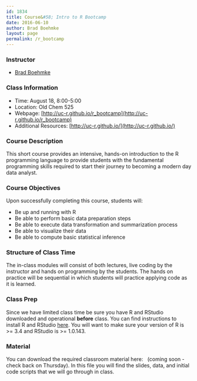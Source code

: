 ```yaml
---
id: 1834
title: Course&#58; Intro to R Bootcamp
date: 2016-06-10
author: Brad Boehmke
layout: page
permalink: /r_bootcamp
---
```


### Instructor

  * [Brad Boehmke](http://bradleyboehmke.github.io/)


### Class Information

* Time: August 18, 8:00-5:00
* Location: Old Chem 525
* Webpage: [http://uc-r.github.io/r_bootcamp](http://uc-r.github.io/r_bootcamp)
* Additional Resources: [http://uc-r.github.io/](http://uc-r.github.io/)

### Course Description 

This short course provides an intensive, hands-on introduction to the R programming language to provide students with the fundamental programming skills required to start their journey to becoming a modern day data analyst.

### Course Objectives
Upon successfully completing this course, students will:

- Be up and running with R
- Be able to perform basic data preparation steps
- Be able to execute data transformation and summarization process
- Be able to visualize their data
- Be able to compute basic statistical inference


### Structure of Class Time 

The in-class modules will consist of both lectures, live coding by the instructor and hands on programming by the students. The hands on practice will be sequential in which students will practice applying code as it is learned. 

### Class Prep

Since we have limited class time be sure you have R and RStudio downloaded and operational **before** class.  You can find instructions to install R and RStudio [here](http://uc-r.github.io/section2_basics#installation).  You will want to make sure your version of R is >= 3.4 and RStudio is >= 1.0.143. 

### Material

You can download the required classroom material here: &nbsp; <a href="" style="color:black;"><i class="fa fa-spinner fa-pulse fa-3x fa-fw" style="font-size:1em"></i></a> (coming soon - check back on Thursday).  In this file you will find the slides, data, and initial code scripts that we will go through in class.










